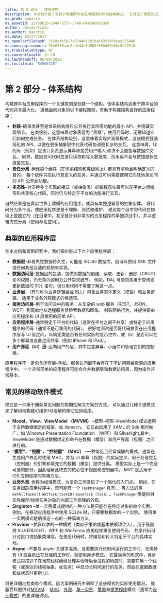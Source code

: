 ```yaml
---
title: 第 2 部分 - 体系结构
description: 本文档介绍了有助于构建跨平台应用程序的体系结构模式。 它讨论了典型的应用程序层（数据层、数据访问层等）以及常见的移动软件模式（MVVM、MVC 等）
ms.prod: xamarin
ms.assetid: 2176DB2D-E84A-3757-CFAB-04A586068D50
author: davidortinau
ms.author: daortin
ms.date: 03/27/2017
ms.openlocfilehash: 315defe5017e3744013d1babd35f06deed255946
ms.sourcegitcommit: 93e6358aac2ade44e8b800f066405b8bc8df2510
ms.translationtype: MT
ms.contentlocale: zh-CN
ms.lasthandoff: 06/09/2020
ms.locfileid: "84566326"
---
```

# <a name="part-2---architecture"></a>第 2 部分 - 体系结构

构建跨平台应用程序的一个关键原则是创建一个结构，该体系结构适用于跨平台的代码共享最大化。 遵循面向对象的以下编程原则，有助于构建结构良好的应用程序：

- **封装**–确保类甚至是体系结构层只公开执行其所需功能的最小 API，并隐藏实现细节。 在类级别，这意味着对象表现为 "黑框"，使用代码时，无需知道它们如何完成任务。 在体系结构级别，这意味着实现外观等模式，这些模式鼓励简化的 API，以便在更多抽象层中代表代码协调更复杂的交互。 这意味着，UI 代码（例如）应该只负责显示屏幕和接受用户输入;和决不会直接与数据库交互。 同样，数据访问代码应该只读取和写入数据库，而永远不会与按钮或标签直接交互。
- **责任分离**–确保每个组件（在体系结构和类级别上）都具有清晰且明确定义的目的。 每个组件只应执行其定义的任务，并通过可供需要使用它的其他类访问的 API 公开此功能。
- **多态性**–对支持多个实现的接口（或抽象类）的编程意味着可以在平台之间编写和共享核心代码，同时仍与特定于平台的功能进行交互。

自然结果是在真实世界上建模的应用程序，或具有单独逻辑层的抽象实体。 将代码分为多个层，使应用程序更易于理解、测试和维护。 建议每个层中的代码在物理上是独立的（在目录中，甚至是针对非常大的应用程序的单独项目中），并以逻辑方式分离（使用命名空间）。

 <a name="Typical_Application_Layers"></a>

## <a name="typical-application-layers"></a>典型的应用程序层

在本文档和案例研究中，我们指的是以下六个应用程序层：

- **数据层**–非易失性数据持久性，可能是 SQLite 数据库，但可以使用 XML 文件或任何其他合适的机制来实现。
- **数据访问层**-数据层的包装，提供对数据的创建、读取、更新、删除（CRUD）访问权限，而无需向调用方公开实现细节。 例如，DAL 可能包含用于查询或更新数据的 SQL 语句，但引用代码不需要了解这一点。
- **业务层**–（有时称为业务逻辑层或 BLL）包含业务实体定义（模型）和业务逻辑。 适用于业务外观模式的候选项。
- **服务访问层**–用于访问云中的服务：从复杂的 web 服务（REST、JSON、WCF）到简单地从远程服务器检索数据和图像。 封装网络行为，并提供要由应用程序和 UI 层使用的简单 API。
- **应用程序层**–通常特定于平台的代码（通常在平台之间不共享）或特定于应用程序的代码（通常不是可重用的代码）。 很好地测试是否将代码放置在应用程序层与 UI 层之间，以确定类是否有任何实际的显示控件，或（b）是否可以在多个屏幕或设备之间共享（例如 iPhone 和 iPad）。
- **用户界面（UI）层**–面向用户的层，其中包含屏幕、小组件和管理它们的控制器。

应用程序不一定包含所有层–例如，服务访问层不会存在于不访问网络资源的应用程序中。 一个非常简单的应用程序可能会合并数据层和数据访问层，因为操作非常基本。

 <a name="Common_Mobile_Software_Patterns"></a>

## <a name="common-mobile-software-patterns"></a>常见的移动软件模式

模式是一种用于捕获常见问题的周期性解决方案的方式。 可以通过几种关键模式来了解如何构建可维护/可理解的移动应用程序。

- **Model、View、ViewModel （MVVM）** –模型-视图-ViewModel 模式适用于支持数据绑定的框架，如 Xamarin。 它已由启用了 XAML 的 Sdk 那时推广，如 Windows Presentation Foundation （WPF）和 Silverlight;其中，ViewModel 是通过数据绑定和命令在数据（模型）和用户界面（视图）之间进行的。
- "**模型"、"视图"、"控制器" （MVC）** -一种常见且经常误解的模式，通常在生成用户界面时使用 MVC，并为 UI 屏幕（视图）的实际定义、用于处理交互（控制器）的引擎和填充它的数据（模型）提供分离。 模型实际上是一个完全可选的部分，因此理解此模式的核心位于视图和控制器中。 MVC 是适用于 iOS 应用程序的常用方法。
- **业务外观**-也称为经理模式，为复杂工作提供了一个简化的入门点。 例如，在任务跟踪应用程序中，您可能有一个 `TaskManager` 具有、、等方法的类 `GetAllTasks()` `GetTask(taskID)` `SaveTask (task)` 。`TaskManager`类提供对实际保存/检索任务对象的内部工作原理的外观。
- **Singleton** –单一实例模式提供的一种方法是只能存在特定对象的单个实例。 例如，在移动应用程序中使用 SQLite 时，只需要数据库的一个实例。 使用单一实例模式是确保这一点的一种简单方法。
- **Provider** –梦寐以求的一种模式（类似于策略或基本依赖项注入），用于鼓励跨 SILVERLIGHT、WPF 和 WinForms 应用程序重复使用代码。 共享代码可针对接口或抽象类编写，在使用代码时，将编写和传入特定于平台的具体实现。
- **Async** –不要与 async 关键字混淆，当需要执行长时间运行的工作时，无需持有 UI 或当前正在处理的工作时，将使用异步模式。 在最简单的形式中，异步模式只描述了在当前线程继续处理并侦听后台进程的响应时，需要在另一个线程（或类似的线程抽象，如任务）中启动长时间运行的任务，然后在返回数据和或状态时更新 UI。

将更详细地检查每个模式，因为案例研究中阐释了这些模式的实际使用情况。 维基百科提供对[MVVM](https://en.wikipedia.org/wiki/Model–view–viewmodel)、 [MVC](https://en.wikipedia.org/wiki/Model–view–controller)、[外观](https://en.wikipedia.org/wiki/Facade_pattern)、[单一实例](https://en.wikipedia.org/wiki/Singleton_pattern)、[策略](https://en.wikipedia.org/wiki/Strategy_pattern)和[提供程序](https://en.wikipedia.org/wiki/Provider_model)模式（通常为[设计模式](https://en.wikipedia.org/wiki/Design_Patterns)）的更详细说明。
